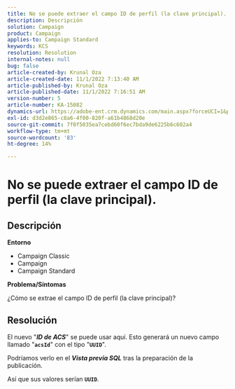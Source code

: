 ```yaml
---
title: No se puede extraer el campo ID de perfil (la clave principal).
description: Descripción
solution: Campaign
product: Campaign
applies-to: Campaign Standard
keywords: KCS
resolution: Resolution
internal-notes: null
bug: false
article-created-by: Krunal Oza
article-created-date: 11/1/2022 7:13:40 AM
article-published-by: Krunal Oza
article-published-date: 11/1/2022 7:16:51 AM
version-number: 5
article-number: KA-15082
dynamics-url: https://adobe-ent.crm.dynamics.com/main.aspx?forceUCI=1&pagetype=entityrecord&etn=knowledgearticle&id=a57b73b5-b459-ed11-9561-6045bd0067ea
exl-id: d3d2e865-c8a6-4f00-820f-a61b4868d20e
source-git-commit: 7f0f5035ea7cebd60f6ec7bda9de6225b6c602a4
workflow-type: tm+mt
source-wordcount: '83'
ht-degree: 14%

---
```


# No se puede extraer el campo ID de perfil (la clave principal).

## Descripción

<b>Entorno</b>


- Campaign Classic
- Campaign
- Campaign Standard



<b>Problema/Síntomas</b>


¿Cómo se extrae el campo ID de perfil (la clave principal)?


## Resolución


El nuevo &quot;<b>*ID de ACS</b>*&quot; se puede usar aquí. Esto generará un nuevo campo llamado &quot;<b>`acsId`</b>&quot; con el tipo &quot;<b>`UUID`</b>&quot;.

Podríamos verlo en el <b>*Vista previa SQL</b>* tras la preparación de la publicación.

Así que sus valores serían <b>`UUID`</b>.
